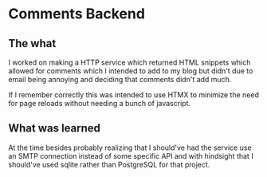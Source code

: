# Comments Backend

## The what

I worked on making a HTTP service which returned HTML snippets which allowed for comments which I intended to add to my blog but didn't due to email being annoying and deciding that comments didn't add much.

If I remember correctly this was intended to use HTMX to minimize the need for page reloads without needing a bunch of javascript.

## What was learned

At the time besides probably realizing that I should've had the service use an SMTP connection instead of some specific API and with hindsight that I should've used sqlite rather than PostgreSQL for that project.
